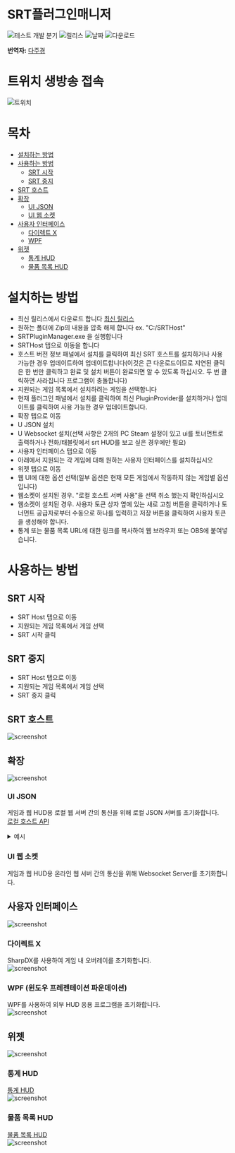 # SRT플러그인매니저
![테스트 개발 분기](https://img.shields.io/github/workflow/status/SpeedrunTooling/SRTPluginManager/Publish?label=테스트%20개발%20분기&style=for-the-badge)
![릴리스](https://img.shields.io/github/v/release/SpeedrunTooling/SRTPluginManager?label=릴리스&style=for-the-badge)
![날짜](https://img.shields.io/github/release-date/SpeedrunTooling/SRTPluginManager?label=날짜&style=for-the-badge)
![다운로드](https://img.shields.io/github/downloads/SpeedrunTooling/SRTPluginManager/total?label=다운로드&color=%23007EC6&style=for-the-badge)

**번역자:** [다주경](https://www.twitch.tv/dajukyung)

# 트위치 생방송 접속
![트위치](https://img.shields.io/twitch/status/videogameroulette?label=트위치&style=for-the-badge)

# 목차
- [설치하는 방법](#설치하는-방법)
- [사용하는 방법](#사용하는-방법)
  - [SRT 시작](#srt-시작)
  - [SRT 중지](#srt-중지)
- [SRT 호스트](#srt-호스트)
- [확장](#확장)
  - [UI JSON](#ui-json)
  - [UI 웹 소켓](#ui-웹-소켓)
- [사용자 인터페이스](#사용자-인터페이스)
  - [다이렉트 X](#다이렉트-x)
  - [WPF](#wpf-윈도우-프레젠테이션-파운데이션)
- [위젯](#위젯)
  - [통계 HUD](#통계-hud)
  - [물품 목록 HUD](#물품-목록-hud)

# 설치하는 방법
- 최신 릴리스에서 다운로드 합니다 [최신 릴리스](https://github.com/SpeedrunTooling/SRTPluginManager/releases/latest)
- 원하는 폴더에 Zip의 내용을 압축 해제 합니다 ex. "C:/SRTHost"
- SRTPluginManager.exe 을 실행합니다
- SRTHost 탭으로 이동을 합니다
- 호스트 버전 정보 패널에서 설치를 클릭하여 최신 SRT 호스트를 설치하거나 사용 가능한 경우 업데이트하여 업데이트합니다(이것은 큰 다운로드이므로 지연된 클릭은 한 번만 클릭하고 완료 및 설치 버튼이 완료되면 알 수 있도록 하십시오. 두 번 클릭하면 사라집니다 프로그램이 충돌합니다)
- 지원되는 게임 목록에서 설치하려는 게임을 선택합니다
- 현재 플러그인 패널에서 설치를 클릭하여 최신 PluginProvider를 설치하거나 업데이트를 클릭하여 사용 가능한 경우 업데이트합니다.
- 확장 탭으로 이동
- U JSON 설치
- U Websocket 설치(선택 사항은 2개의 PC Steam 설정이 있고 ui를 토너먼트로 출력하거나 전화/태블릿에서 srt HUD를 보고 싶은 경우에만 필요)
- 사용자 인터페이스 탭으로 이동
- 아래에서 지원되는 각 게임에 대해 원하는 사용자 인터페이스를 설치하십시오
- 위젯 탭으로 이동
- 웹 UI에 대한 옵션 선택(일부 옵션은 현재 모든 게임에서 작동하지 않는 게임별 옵션입니다)
- 웹소켓이 설치된 경우. "로컬 호스트 서버 사용"을 선택 취소 했는지 확인하십시오
- 웹소켓이 설치된 경우. 사용자 토큰 상자 옆에 있는 새로 고침 버튼을 클릭하거나 토너먼트 공급자로부터 수동으로 하나를 입력하고 저장 버튼을 클릭하여 사용자 토큰을 생성해야 합니다.
- 통계 또는 물품 목록 URL에 대한 링크를 복사하여 웹 브라우저 또는 OBS에 붙여넣습니다.

# 사용하는 방법

## SRT 시작
- SRT Host 탭으로 이동
- 지원되는 게임 목록에서 게임 선택
- SRT 시작 클릭

## SRT 중지
- SRT Host 탭으로 이동
- 지원되는 게임 목록에서 게임 선택
- SRT 중지 클릭

## SRT 호스트
![screenshot](https://cdn.discordapp.com/attachments/551840398016774193/865877964464586772/unknown.png)

## 확장
![screenshot](https://cdn.discordapp.com/attachments/551840398016774193/865878441153134622/unknown.png)

### UI JSON
게임과 웹 HUD용 로컬 웹 서버 간의 통신을 위해 로컬 JSON 서버를 초기화합니다.\
[로컬 호스트 API](http://localhost:7190)
<details>
  <summary>예시</summary>

```
{
    GameName: "Example API RE2R",
    VersionInfo: "9.9.9.9",
    Timer: {
        IGTRunningTimer: 6028998549,
        IGTCutsceneTimer: 189283718,
        IGTMenuTimer: 1272932590,
        IGTPausedTimer: 1967921896
    },
    PlayerCharacter: 1,
    Player: {
        CurrentHP: 1200,
        MaxHP: 1200,
        Percentage: 1,
        IsAlive: true,
        HealthState: 1
    },
    PlayerName: "Claire: ",
    IsPoisoned: false,
    RankManager: {
        Rank: 6,
        RankScore: 6690.906
    },
    PlayerInventoryCount: 12,
    PlayerInventory: [
        {
            _DebuggerDisplay: "[#2] Item WoodenBoard Quantity 5",
            SlotPosition: 2,
            ItemID: 33,
            WeaponID: -1,
            Attachments: 0,
            Quantity: 5,
            IsItem: true,
            IsWeapon: false,
            IsEmptySlot: false
        },
        {
            _DebuggerDisplay: "[#5] Empty Slot",
            SlotPosition: 5,
            ItemID: 0,
            WeaponID: -1,
            Attachments: 0,
            Quantity: -1,
            IsItem: false,
            IsWeapon: false,
            IsEmptySlot: true
        }
    ],
    EnemyHealth: [
        {
            _DebuggerDisplay: "1500 / 1500 (100.0%)",
            MaximumHP: 1500,
            CurrentHP: 1500,
            IsTrigger: false,
            IsAlive: true,
            IsDamaged: false,
            Percentage: 1
        },
        {
            _DebuggerDisplay: "44 / 890 (4.9%)",
            MaximumHP: 890,
            CurrentHP: 44,
            IsTrigger: false,
            IsAlive: true,
            IsDamaged: true,
            Percentage: 0.0494382
        }
    ],
    IGTCalculated: 3871792935,
    IGTCalculatedTicks: 38717929350,
    IGTTimeSpan: {
        Ticks: 38717929350,
        Days: 0,
        Hours: 1,
        Milliseconds: 792,
        Minutes: 4,
        Seconds: 31,
        TotalDays: 0.044812418229166665,
        TotalHours: 1.0754980375,
        TotalMilliseconds: 3871792.935,
        TotalMinutes: 64.52988225,
        TotalSeconds: 3871.792935
    },
    IGTFormattedString: "01:04:31"
}
```
</details>

### UI 웹 소켓
게임과 웹 HUD용 온라인 웹 서버 간의 통신을 위해 Websocket Server를 초기화합니다.

## 사용자 인터페이스
![screenshot](https://cdn.discordapp.com/attachments/551840398016774193/865878463856640010/unknown.png)

### 다이렉트 X 
SharpDX를 사용하여 게임 내 오버레이를 초기화합니다.\
![screenshot](https://cdn.discordapp.com/attachments/551840398016774193/865883096922849320/unknown.png)

### WPF (윈도우 프레젠테이션 파운데이션)
WPF를 사용하여 외부 HUD 응용 프로그램을 초기화합니다.\
![screenshot](https://cdn.discordapp.com/attachments/551840398016774193/865884741211652116/unknown.png)

## 위젯
![screenshot](https://cdn.discordapp.com/attachments/551840398016774193/865878482801262622/unknown.png)

### 통계 HUD
[통계 HUD](https://speedruntooling.github.io/StatsHUD)\
![screenshot](https://cdn.discordapp.com/attachments/551840398016774193/865890495401164801/unknown.png)

### 물품 목록 HUD
[물품 목록 HUD](https://speedruntooling.github.io/InventoryHUD)\
![screenshot](https://cdn.discordapp.com/attachments/551840398016774193/865890549995536414/unknown.png)
